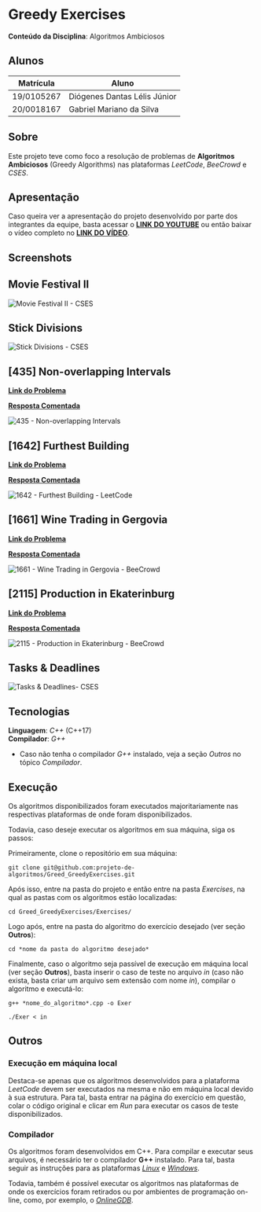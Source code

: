 # Greedy Exercises

**Conteúdo da Disciplina**: Algoritmos Ambiciosos<br>

## Alunos

|Matrícula | Aluno |
| -- | -- |
| 19/0105267  |  Diógenes Dantas Lélis Júnior |
| 20/0018167  |  Gabriel Mariano da Silva |

## Sobre

Este projeto teve como foco a resolução de problemas de **Algoritmos Ambiciosos** (Greedy Algorithms) nas plataformas *LeetCode*, *BeeCrowd* e *CSES*.

## Apresentação

Caso queira ver a apresentação do projeto desenvolvido por parte dos integrantes da equipe, basta acessar o [**LINK DO YOUTUBE**](www.youtube.com) ou então baixar o vídeo completo no [**LINK DO VÍDEO**](www.google.com).

## Screenshots

## Movie Festival II

![Movie Festival II - CSES](./assets/CSES_MovieIntervalII.png)

## Stick Divisions

![Stick Divisions - CSES](./assets/CSES_StickDivisions.png)

## [435] Non-overlapping Intervals

[**Link do Problema**](https://leetcode.com/problems/non-overlapping-intervals/description/)

[**Resposta Comentada**](./Exercises/435_NonOverlappingIntervals/commented/435_NonOverlappingIntervals.md)

![435 - Non-overlapping Intervals](assets/435_NonOverlappingIntervals.png)

## [1642] Furthest Building

[**Link do Problema**](https://leetcode.com/problems/furthest-building-you-can-reach/)

[**Resposta Comentada**](./Exercises/1642_FurthestBuilding/commented/1642_FurthestBuilding.md)

![1642 - Furthest Building - LeetCode](./assets/1642_FurthestBuilding.png)

## [1661] Wine Trading in Gergovia

[**Link do Problema**](https://www.beecrowd.com.br/judge/en/problems/view/1661)

[**Resposta Comentada**](./Exercises/1661_WineTradingGergovia/commented/1661_WineTradingGergovia.md)

![1661 - Wine Trading in Gergovia - BeeCrowd](./assets/1661_WineTradingGergovia.png)

## [2115] Production in Ekaterinburg

[**Link do Problema**](https://www.beecrowd.com.br/judge/en/problems/view/2115)

[**Resposta Comentada**](./Exercises/2115_ProductionEkaterinburg/commented/2115_ProductionEkaterinburg.md)

![2115 - Production in Ekaterinburg - BeeCrowd](./assets/2115_ProductionEkaterinburg.png)

## Tasks & Deadlines

![Tasks & Deadlines- CSES](./assets/CSES_Tasks&Deadlines.png)

## Tecnologias

**Linguagem**: *C++* (C++17)<br>
**Compilador**: *G++* <br>

* Caso não tenha o compilador *G++* instalado, veja a seção *Outros* no tópico *Compilador*.

## Execução

Os algoritmos disponibilizados foram executados majoritariamente nas respectivas plataformas de onde foram disponibilizados.

Todavia, caso deseje executar os algoritmos em sua máquina, siga os passos:

Primeiramente, clone o repositório em sua máquina:

```
git clone git@github.com:projeto-de-algoritmos/Greed_GreedyExercises.git
```

Após isso, entre na pasta do projeto e então entre na pasta *Exercises*, na qual as pastas com os algoritmos estão localizadas:

```
cd Greed_GreedyExercises/Exercises/
```

Logo após, entre na pasta do algoritmo do exercício desejado (ver seção **Outros**):

```
cd *nome da pasta do algoritmo desejado*
```

Finalmente, caso o algoritmo seja passível de execução em máquina local (ver seção **Outros**), basta inserir o caso de teste no arquivo *in* (caso não exista, basta criar um arquivo sem extensão com nome *in*), compilar o algoritmo e executá-lo:

```
g++ *nome_do_algoritmo*.cpp -o Exer

./Exer < in
```

## Outros

### Execução em máquina local

Destaca-se apenas que os algoritmos desenvolvidos para a plataforma *LeetCode* devem ser executados na mesma e não em máquina local devido à sua estrutura. Para tal, basta entrar na página do exercício em questão, colar o código original e clicar em *Run* para executar os casos de teste disponibilizados.

### Compilador

Os algoritmos foram desenvolvidos em C++. Para compilar e executar seus arquivos, é necessário ter o compilador **G++** instalado. Para tal, basta seguir as instruções para as plataformas [*Linux*](https://linuxhint.com/install-and-use-g-on-ubuntu/) e [*Windows*](https://www.freecodecamp.org/news/how-to-install-c-and-cpp-compiler-on-windows/).

Todavia, também é possível executar os algoritmos nas plataformas de onde os exercícios foram retirados ou por ambientes de programação on-line, como, por exemplo, o [*OnlineGDB*](https://www.onlinegdb.com/).
